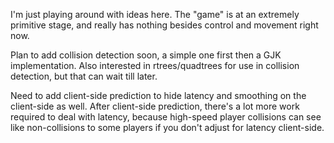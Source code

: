 I'm just playing around with ideas here. The "game" is at an extremely primitive stage,
and really has nothing besides control and movement right now.

Plan to add collision detection soon, a simple one first then a GJK implementation. 
Also interested in rtrees/quadtrees for use in collision detection, but that can wait
till later.

Need to add client-side prediction to hide latency and smoothing on the client-side as
well.  After client-side prediction, there's a lot more work required to deal with
latency, because high-speed player collisions can see like non-collisions to some
players if you don't adjust for latency client-side.
